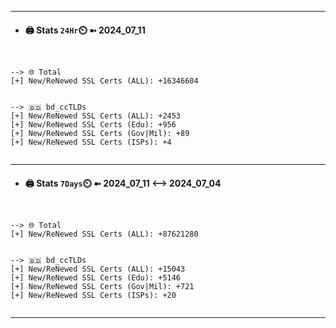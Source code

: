 

---
- #### 🖨️ **Stats** `24Hr`⏲️ ➼ 2024_07_11
```console


--> 🌐 Total
[+] New/ReNewed SSL Certs (ALL): +16346604


--> 🇧🇩 bd_ccTLDs
[+] New/ReNewed SSL Certs (ALL): +2453
[+] New/ReNewed SSL Certs (Edu): +956
[+] New/ReNewed SSL Certs (Gov|Mil): +89
[+] New/ReNewed SSL Certs (ISPs): +4


```

---
- #### 🖨️ **Stats** `7Days`⏲️ ➼ 2024_07_11 <--> 2024_07_04
```console


--> 🌐 Total
[+] New/ReNewed SSL Certs (ALL): +87621280


--> 🇧🇩 bd_ccTLDs
[+] New/ReNewed SSL Certs (ALL): +15043
[+] New/ReNewed SSL Certs (Edu): +5146
[+] New/ReNewed SSL Certs (Gov|Mil): +721
[+] New/ReNewed SSL Certs (ISPs): +20


```

---

